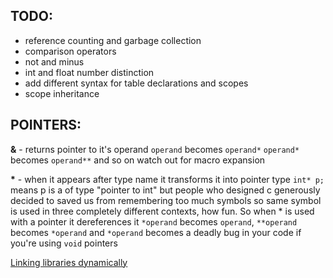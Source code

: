 ## TODO:
- reference counting and garbage collection
- comparison operators
- not and minus
- int and float number distinction
- add different syntax for table declarations and scopes
- scope inheritance

## POINTERS:
**&** - returns pointer to it's operand
    `operand` becomes `operand*`
    `operand*` becomes `operand**`
    and so on
    watch out for macro expansion
    
**\*** - when it appears after type name it transforms it into pointer type 
    `int* p;` means p is a of type "pointer to int" 
    but people who designed c generously decided to saved us from remembering too much symbols so same symbol is used in three completely different contexts, how fun.
    So when * is used with a pointer it dereferences it 
    `*operand` becomes `operand`, `**operand` becomes `*operand` 
    and `*operand` becomes a deadly bug in your code if you're using `void`  pointers 

[Linking libraries dynamically](https://github.com/alainfrisch/flexdll)